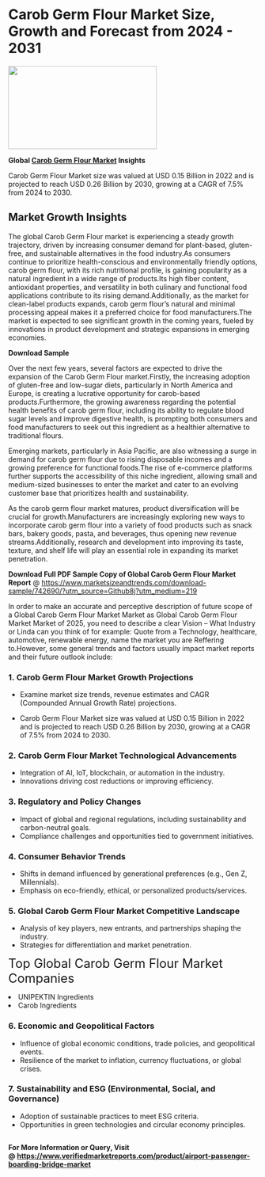 <H1>Carob Germ Flour Market Size, Growth and Forecast from 2024 - 2031</H1><img class="aligncenter size-medium wp-image-584254" src="https://thirdeyenews.in/wp-content/uploads/2024/09/Global-Market-Research-300x168.jpeg" alt="" width="300" height="168" /><p><strong>Global&nbsp;<a href="https://www.marketsizeandtrends.com/download-sample/742690/?utm_source=Github8j?utm_medium=219">Carob Germ Flour Market</a> Insights</strong></p><p>Carob Germ Flour Market size was valued at USD 0.15 Billion in 2022 and is projected to reach USD 0.26 Billion by 2030, growing at a CAGR of 7.5% from 2024 to 2030.</p><p><h2>Market Growth Insights</h2> <p>The global Carob Germ Flour market is experiencing a steady growth trajectory, driven by increasing consumer demand for plant-based, gluten-free, and sustainable alternatives in the food industry.As consumers continue to prioritize health-conscious and environmentally friendly options, carob germ flour, with its rich nutritional profile, is gaining popularity as a natural ingredient in a wide range of products.Its high fiber content, antioxidant properties, and versatility in both culinary and functional food applications contribute to its rising demand.Additionally, as the market for clean-label products expands, carob germ flour’s natural and minimal processing appeal makes it a preferred choice for food manufacturers.The market is expected to see significant growth in the coming years, fueled by innovations in product development and strategic expansions in emerging economies.</p> <p><strong>Download Sample</strong></p> <p>Over the next few years, several factors are expected to drive the expansion of the Carob Germ Flour market.Firstly, the increasing adoption of gluten-free and low-sugar diets, particularly in North America and Europe, is creating a lucrative opportunity for carob-based products.Furthermore, the growing awareness regarding the potential health benefits of carob germ flour, including its ability to regulate blood sugar levels and improve digestive health, is prompting both consumers and food manufacturers to seek out this ingredient as a healthier alternative to traditional flours.</p> <p>Emerging markets, particularly in Asia Pacific, are also witnessing a surge in demand for carob germ flour due to rising disposable incomes and a growing preference for functional foods.The rise of e-commerce platforms further supports the accessibility of this niche ingredient, allowing small and medium-sized businesses to enter the market and cater to an evolving customer base that prioritizes health and sustainability.</p> <p>As the carob germ flour market matures, product diversification will be crucial for growth.Manufacturers are increasingly exploring new ways to incorporate carob germ flour into a variety of food products such as snack bars, bakery goods, pasta, and beverages, thus opening new revenue streams.Additionally, research and development into improving its taste, texture, and shelf life will play an essential role in expanding its market penetration.</p> <p><span class=""><strong>Download Full PDF Sample Copy of Global Carob Germ Flour Market Report</strong> @ <a href="https://www.marketsizeandtrends.com/download-sample/742690/?utm_source=Github8j?utm_medium=219" target="_blank">https://www.marketsizeandtrends.com/download-sample/742690/?utm_source=Github8j?utm_medium=219</a></span></p><p>In order to make an accurate and perceptive description of future scope of a Global&nbsp;Carob Germ Flour Market Market as Global&nbsp;Carob Germ Flour Market Market of 2025, you need to describe a clear Vision &ndash; What Industry or Linda can you think of for example: Quote from a Technology, healthcare, automotive, renewable energy, name the market you are Reffering to.However, some general trends and factors usually impact market reports and their future outlook include:</p><h3>1.&nbsp;<strong>Carob Germ Flour Market Growth Projections</strong></h3><ul><li>Examine market size trends, revenue estimates and CAGR (Compounded Annual Growth Rate) projections.</li><li><p>Carob Germ Flour Market size was valued at USD 0.15 Billion in 2022 and is projected to reach USD 0.26 Billion by 2030, growing at a CAGR of 7.5% from 2024 to 2030.</p></li></ul><h3>2.&nbsp;<strong>Carob Germ Flour Market Technological Advancements</strong></h3><ul><li>Integration of AI, IoT, blockchain, or automation in the industry.</li><li>Innovations driving cost reductions or improving efficiency.</li></ul><h3>3.&nbsp;<strong>Regulatory and Policy Changes</strong></h3><ul><li>Impact of global and regional regulations, including sustainability and carbon-neutral goals.</li><li>Compliance challenges and opportunities tied to government initiatives.</li></ul><h3>4.&nbsp;<strong>Consumer Behavior Trends</strong></h3><ul><li>Shifts in demand influenced by generational preferences (e.g., Gen Z, Millennials).</li><li>Emphasis on eco-friendly, ethical, or personalized products/services.</li></ul><h3>5.&nbsp;<strong>Global Carob Germ Flour Market Competitive Landscape</strong></h3><ul><li>Analysis of key players, new entrants, and partnerships shaping the industry.</li><li>Strategies for differentiation and market penetration.</li></ul><p data-pm-slice="1 1 []"><span style="color: inherit; font-family: inherit; font-size: 25px;">Top Global Carob Germ Flour Market Companies</span></p><div class="" data-test-id=""><p><li>UNIPEKTIN Ingredients</li><li> Carob Ingredients</li></p></div><h3>6.&nbsp;<strong>Economic and Geopolitical Factors</strong></h3><ul><li>Influence of global economic conditions, trade policies, and geopolitical events.</li><li>Resilience of the market to inflation, currency fluctuations, or global crises.</li></ul><h3>7.&nbsp;<strong>Sustainability and ESG (Environmental, Social, and Governance)</strong></h3><ul><li>Adoption of sustainable practices to meet ESG criteria.</li><li>Opportunities in green technologies and circular economy principles.</li></ul><h2><strong style="font-size: 14px;">For More Information or Query, Visit @&nbsp;</strong><a style="background-color: #ffffff; font-size: 14px;" href="https://www.marketsizeandtrends.com/report/carob-germ-flour-market/" target="_blank">https://www.verifiedmarketreports.com/product/airport-passenger-boarding-bridge-market</a></h2>